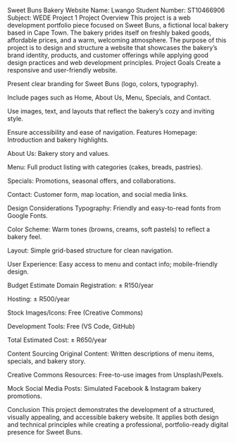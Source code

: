 Sweet Buns Bakery Website
Name: Lwango
Student Number: ST10466906
Subject: WEDE Project 1
Project Overview
This project is a web development portfolio piece focused on Sweet Buns, a fictional local bakery based in Cape Town. The bakery prides itself on freshly baked goods, affordable prices, and a warm, welcoming atmosphere.
The purpose of this project is to design and structure a website that showcases the bakery’s brand identity, products, and customer offerings while applying good design practices and web development principles.
Project Goals
Create a responsive and user-friendly website.

Present clear branding for Sweet Buns (logo, colors, typography).

Include pages such as Home, About Us, Menu, Specials, and Contact.

Use images, text, and layouts that reflect the bakery’s cozy and inviting style.

Ensure accessibility and ease of navigation.
 Features
Homepage: Introduction and bakery highlights.


About Us: Bakery story and values.


Menu: Full product listing with categories (cakes, breads, pastries).


Specials: Promotions, seasonal offers, and collaborations.


Contact: Customer form, map location, and social media links.


Design Considerations
Typography: Friendly and easy-to-read fonts from Google Fonts.


Color Scheme: Warm tones (browns, creams, soft pastels) to reflect a bakery feel.


Layout: Simple grid-based structure for clean navigation.


User Experience: Easy access to menu and contact info; mobile-friendly design.


Budget Estimate
Domain Registration: ± R150/year


Hosting: ± R500/year


Stock Images/Icons: Free (Creative Commons)


Development Tools: Free (VS Code, GitHub)


Total Estimated Cost: ± R650/year

Content Sourcing
Original Content: Written descriptions of menu items, specials, and bakery story.


Creative Commons Resources: Free-to-use images from Unsplash/Pexels.


Mock Social Media Posts: Simulated Facebook & Instagram bakery promotions.


 Conclusion
This project demonstrates the development of a structured, visually appealing, and accessible bakery website. It applies both design and technical principles while creating a professional, portfolio-ready digital presence for Sweet Buns.

